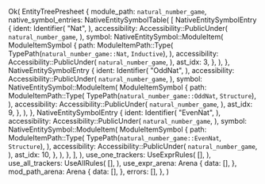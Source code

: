 Ok(
    EntityTreePresheet {
        module_path: `natural_number_game`,
        native_symbol_entries: NativeEntitySymbolTable(
            [
                NativeEntitySymbolEntry {
                    ident: Identifier(
                        "Nat",
                    ),
                    accessibility: Accessibility::PublicUnder(
                        `natural_number_game`,
                    ),
                    symbol: NativeEntitySymbol::ModuleItem(
                        ModuleItemSymbol {
                            path: ModuleItemPath::Type(
                                TypePath(`natural_number_game::Nat`, `Inductive`),
                            ),
                            accessibility: Accessibility::PublicUnder(
                                `natural_number_game`,
                            ),
                            ast_idx: 3,
                        },
                    ),
                },
                NativeEntitySymbolEntry {
                    ident: Identifier(
                        "OddNat",
                    ),
                    accessibility: Accessibility::PublicUnder(
                        `natural_number_game`,
                    ),
                    symbol: NativeEntitySymbol::ModuleItem(
                        ModuleItemSymbol {
                            path: ModuleItemPath::Type(
                                TypePath(`natural_number_game::OddNat`, `Structure`),
                            ),
                            accessibility: Accessibility::PublicUnder(
                                `natural_number_game`,
                            ),
                            ast_idx: 9,
                        },
                    ),
                },
                NativeEntitySymbolEntry {
                    ident: Identifier(
                        "EvenNat",
                    ),
                    accessibility: Accessibility::PublicUnder(
                        `natural_number_game`,
                    ),
                    symbol: NativeEntitySymbol::ModuleItem(
                        ModuleItemSymbol {
                            path: ModuleItemPath::Type(
                                TypePath(`natural_number_game::EvenNat`, `Structure`),
                            ),
                            accessibility: Accessibility::PublicUnder(
                                `natural_number_game`,
                            ),
                            ast_idx: 10,
                        },
                    ),
                },
            ],
        ),
        use_one_trackers: UseExprRules(
            [],
        ),
        use_all_trackers: UseAllRules(
            [],
        ),
        use_expr_arena: Arena {
            data: [],
        },
        mod_path_arena: Arena {
            data: [],
        },
        errors: [],
    },
)